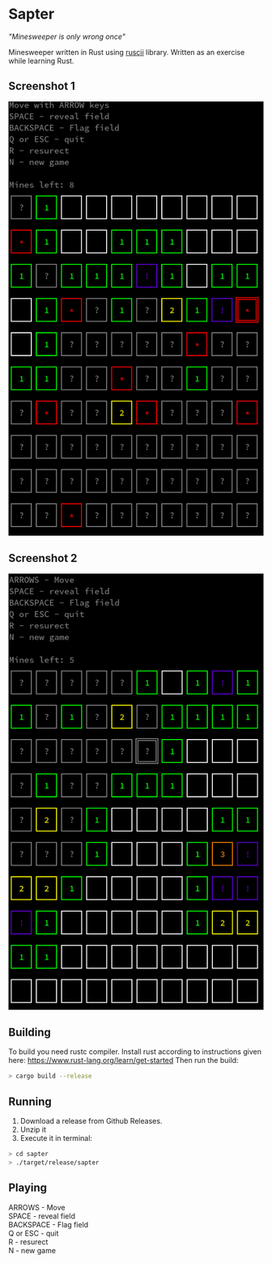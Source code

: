 # Sapter

_"Minesweeper is only wrong once"_

Minesweeper written in Rust using [ruscii](https://github.com/lemunozm/ruscii) library.
Written as an exercise while learning Rust.

## Screenshot 1

![Sapter 1](screenshot1.png)

## Screenshot 2

![Sapter 1](screenshot2.png)

## Building

To build you need rustc compiler. Install rust according to instructions given here: https://www.rust-lang.org/learn/get-started
Then run the build:

```sh
> cargo build --release
```

## Running

1. Download a release from Github Releases.
2. Unzip it
3. Execute it in terminal:

```sh
> cd sapter
> ./target/release/sapter
```

## Playing

ARROWS - Move  
SPACE - reveal field  
BACKSPACE - Flag field  
Q or ESC - quit  
R - resurect  
N - new game  
